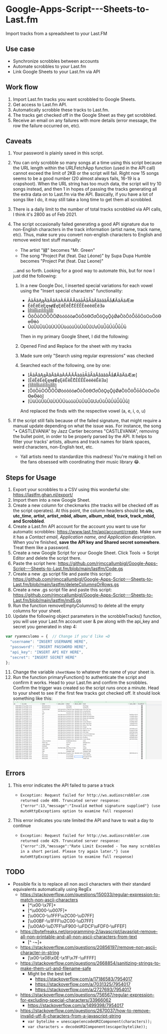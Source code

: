 # Google-Apps-Script---Sheets-to-Last.fm
Import tracks from a spreadsheet to your Last.FM

## Use case

* Synchronize scrobbles between accounts
* Automate scrobbles to your Last.fm
* Link Google Sheets to your Last.fm via API

## Work flow
1. Import Last.fm tracks you want scrobbled to Google Sheets.
2. Get access to Last.fm API.
3. Automatically scrobble these tracks to Last.fm.
4. The tracks get checked off in the Google Sheet as they get scrobbled.
5. Receive an email on any failures with more details (error message, the row the failure occurred on, etc).

## Caveats

1. Your password is plainly saved in this script.
2. You can only scrobble so many songs at a time using this script because the URL length within the URLFetchApp function (used in the API call) cannot exceed the limit of 2KB or the script will fail. Right now 15 songs seems to be a good number (20 almost always fails, 16-19 is a crapshoot). When the URL string has too much data, the script will try 10 songs instead, and then 1 in hopes of passing the tracks generating all the extra data on to Last.fm via the API. Basically, if you have a lot of songs like I do, it may still take a long time to get them all scrobbled.
3. There is a daily limit to the number of total tracks scrobbled via API calls, I think it's 2800 as of Feb 2021.
4. The script occasionally failed generating a good API signature due to non-English characters in the track information (artist name, track name, etc). Thus, make sure you convert non-english characters to English and remove weird text stuff manually:
   * The artist "緑" becomes "Mr. Green"
   * The song "Project Pat (feat. Daz Léone)" by Supa Dupa Humble becomes "Project Pat (feat. Daz Leone)"
   
    ...and so forth. Looking for a good way to automate this, but for now I just did the following:
  
   1. In a new Google Doc, I inserted special variations for each vowel using the "Insert special characters" functionality:

      * ĀāĂăĄąȀȁȂȃȦȧÀÁÃÄÅàáǡǠǟǞǎǍåäãâǺǻȺӐӑӒӓӔӕ
      * ĒēĔĕĖėĘęɘɇɆȩȨȇȆȅȄƐͤÈÉÊËèéêëĚěƎǝ
      * ĨĩȈȉÌÍÎÏìíîïĪīĬĭĮįǏǐȊȋ
      * ŐőȰȱÒÓÔÕÖØòóôõöøŌōŎŏƟƠơǑǒǪǫǬǭǾǿȌȍȎȏȪȫȭȮȯОоӦӧӨөӪӫò
      * ŨũŰűȔȕȖȗÙÚÛÜùúûüŪūŬŭŮůƯưǓǔǕǖǗǘǙǚǛǜ

      Then in my primary Google Sheet, I did the following:

   1. Opened Find and Replace for the sheet with my tracks
   2. Made sure only "Search using regular expressions" was checked
   3. Searched each of the following, one by one:

       * [ĀāĂăĄąȀȁȂȃȦȧÀÁÃÄÅàáǡǠǟǞǎǍåäãâǺǻȺӐӑӒӓӔӕ]
       * [ĒēĔĕĖėĘęɘɇɆȩȨȇȆȅȄƐͤÈÉÊËèéêëĚěƎǝ]
       * [ĨĩȈȉÌÍÎÏìíîïĪīĬĭĮįǏǐȊȋ]
       * [ŐőȰȱÒÓÔÕÖØòóôõöøŌōŎŏƟƠơǑǒǪǫǬǭǾǿȌȍȎȏȪȫȭȮȯОоӦӧӨөӪӫò]
       * [ŨũŰűȔȕȖȗÙÚÛÜùúûüŪūŬŭŮůƯưǓǔǕǖǗǘǙǚǛǜ]

        And replaced the finds with the respective vowel (a, e, i, o, u)

4. If the script still fails because of the failed signature, that might require a manual update depending on what the issue was. For instance, the song "• CASTLEVANIA" by Jazz Cartier becomes "CASTLEVANIA", removing the bullet point, in order to be properly parsed by the API. It helps to filter your tracks' artists, albums and track names for blank spaces, weird characters, non-English text, etc. 

      * Yall artists need to standardize this madness! You're making it hell on the fans obsessed with coordinating their music library 😂.

## Steps for Usage
1. Export your scrobbles to a CSV using this wonderful site: https://lastfm.ghan.nl/export/
2. Import them into a new Google Sheet.
3. Create a new column for checkmarks (the tracks will be checked off as the script operates). At this point, the column headers should be **uts, utc_time, artist, artist_mbid, album, album_mbid, track, track_mbid, and Scrobbled**.
4. Create a Last.fm API account for the account you want to use for automatic scrobbles: https://www.last.fm/api/account/create. Make sure it has a _Contact email, Application name, and Application description_. When you're finished, **save the API key and Shared secret somewhere**. Treat them like a password.
5. Create a new Google Script for your Google Sheet. Click Tools -> Script Editor and delete the script there. 
6. Paste the script here: https://github.com/rjmccallumbigl/Google-Apps-Script---Sheets-to-Last.fm/blob/main/lastfm/Code.gs
7. Create a new .gs script file and paste this script: https://github.com/rjmccallumbigl/Google-Apps-Script---Sheets-to-Last.fm/blob/main/lastfm/deleteColumnsOrRows.gs
8. Create a new .gs script file and paste this script: https://github.com/rjmccallumbigl/Google-Apps-Script---Sheets-to-Last.fm/blob/main/lastfm/md5.gs
9. Run the function removeEmptyColumns() to delete all the empty columns for your sheet.
10. Update the following object parameters in the scrobbleTracks() function, you will use your Last.fm account user & pw along with the api_key and secret you generated in step 4:
  ```javascript
  var ryanmcslomo = {  // Change if you'd like =D
    "username": "INSERT USERNAME HERE",
    "password": "INSERT PASSWORD HERE",
    "api_key": "INSERT API KEY HERE",
    "secret": "INSERT SECRET HERE"
  };
  ```
11. Change the variable `sheetName` to whatever the name of your sheet is. 
12. Run the function primaryFunction() to authenticate the script and confirm it works. Head to your Last.fm and confirm the scrobbles. Confirm the trigger was created so the script runs once a minute. Head to your sheet to see if the first few tracks got checked off. It should look something like this: 
![screenshot of my sheet](https://raw.githubusercontent.com/rjmccallumbigl/Google-Apps-Script---Sheets-to-Last.fm/main/screenshot.png)

## Errors

1. This error indicates the API failed to parse a track
    * `Exception: Request failed for http://ws.audioscrobbler.com returned code 400. Truncated server response: {"error":13,"message":"Invalid method signature supplied"} (use muteHttpExceptions option to examine full response)`

2. This error indicates you rate limited the API and have to wait a day to continue
      * `Exception: Request failed for http://ws.audioscrobbler.com returned code 429. Truncated server response: {"error":29,"message":"Rate Limit Exceeded - Too many scrobbles in a short period. Please try again later."} (use muteHttpExceptions option to examine full response)`

## TODO

  * Possible fix is to replace all non ascii characters with their standard equivalents automatically using RegEx
    - https://stackoverflow.com/questions/150033/regular-expression-to-match-non-ascii-characters
      - [^\x00-\x7F]+
      - [^\u0000-\u007F]+
      - [\u00C0-\u1FFF\u2C00-\uD7FF]
      - [\u00BF-\u1FFF\u2C00-\uD7FF]
      - [\u00A0-\uD7FF\uF900-\uFDCF\uFDF0-\uFFEF]
    - https://bytefreaks.net/programming-2/javascript/javasript-remove-all-non-printable-and-all-non-ascii-characters-from-text
      - [^ -~]+
    - https://stackoverflow.com/questions/20856197/remove-non-ascii-character-in-string
      - [\x00-\x08\x0E-\x1F\x7F-\uFFFF]
    - https://stackoverflow.com/questions/2668854/sanitizing-strings-to-make-them-url-and-filename-safe
      - Might be the best bet
        - https://stackoverflow.com/a/17186583/7954017
        - https://stackoverflow.com/a/7031325/7954017
        - https://stackoverflow.com/a/2727693/7954017
    - https://stackoverflow.com/questions/756567/regular-expression-for-excluding-special-characters/33966062
      - https://stackoverflow.com/a/1499398/7954017
    - https://stackoverflow.com/questions/2670037/how-to-remove-invalid-utf-8-characters-from-a-javascript-string
      - `var bytelike = unescape(encodeURIComponent(characters));`
      - `var characters = decodeURIComponent(escape(bytelike));`
